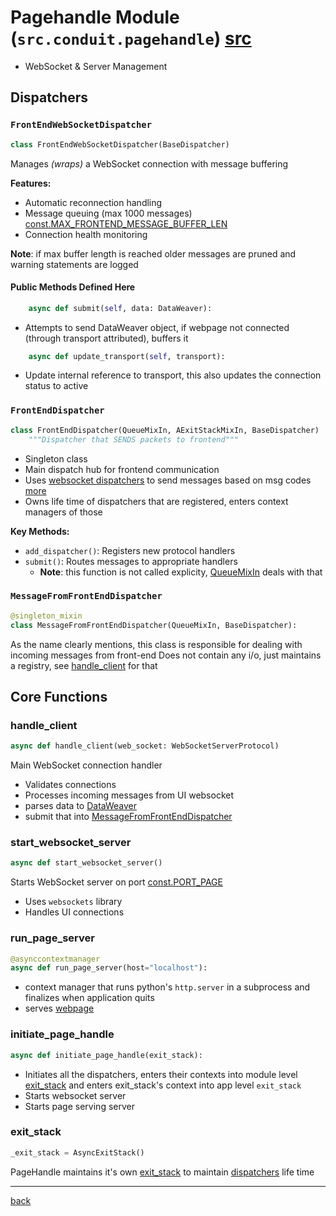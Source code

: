 # Pagehandle Module (`src.conduit.pagehandle`) [src](/src/conduit/pagehandle.py)

- WebSocket & Server Management

## Dispatchers

### `FrontEndWebSocketDispatcher`

```python
class FrontEndWebSocketDispatcher(BaseDispatcher)
```

Manages *(wraps)* a WebSocket connection with message buffering

**Features:**

- Automatic reconnection handling
- Message queuing (max 1000 messages) [const.MAX_FRONTEND_MESSAGE_BUFFER_LEN](/src/avails/constants.py)
- Connection health monitoring

**Note**: if max buffer length is reached older messages are pruned and warning statements are logged  

#### Public Methods Defined Here

```py
    async def submit(self, data: DataWeaver):
```

- Attempts to send DataWeaver object, if webpage not connected (through transport attributed), buffers it

```py
    async def update_transport(self, transport):
```

- Update internal reference to transport, this also updates the connection status to active

### `FrontEndDispatcher`

```python
class FrontEndDispatcher(QueueMixIn, AExitStackMixIn, BaseDispatcher)
    """Dispatcher that SENDS packets to frontend"""
```

- Singleton class
- Main dispatch hub for frontend communication
- Uses [websocket dispatchers](#frontendwebsocketdispatcher) to send messages based on msg codes [more](/docs/avails/wire.md#dataweaver)
- Owns life time of dispatchers that are registered, enters context managers of those

**Key Methods:**

- `add_dispatcher()`: Registers new protocol handlers
- `submit()`: Routes messages to appropriate handlers
  - **Note**: this function is not called explicity, [QueueMixIn](/docs/avails/mixins.md#queuemixin) deals with that

### `MessageFromFrontEndDispatcher`

```py
@singleton_mixin
class MessageFromFrontEndDispatcher(QueueMixIn, BaseDispatcher):
```

As the name clearly mentions, this class is responsible for dealing with incoming messages from front-end
Does not contain any i/o, just maintains a registry, see [handle_client](#handle_client) for that

## Core Functions

### handle_client

```python
async def handle_client(web_socket: WebSocketServerProtocol)
```

Main WebSocket connection handler

- Validates connections
- Processes incoming messages from UI websocket
- parses data to [DataWeaver](/docs/avails/wire.md#dataweaver)
- submit that into [MessageFromFrontEndDispatcher](#messagefromfrontenddispatcher)

### start_websocket_server

```python
async def start_websocket_server()
```

Starts WebSocket server on port [const.PORT_PAGE](/docs/avails/constants.md)

- Uses `websockets` library
- Handles UI connections

### run_page_server

```python
@asynccontextmanager
async def run_page_server(host="localhost"):
```

- context manager that runs python's `http.server` in a subprocess and finalizes when application quits
- serves [webpage](/webpage/index.html)

### initiate_page_handle

```py
async def initiate_page_handle(exit_stack):
```

- Initiates all the dispatchers, enters their contexts into module level [exit_stack](#exit_stack) and enters exit_stack's context into app level `exit_stack`
- Starts websocket server
- Starts page serving server

### exit_stack

```py
_exit_stack = AsyncExitStack()
```

PageHandle maintains it's own [exit_stack](<https://www.google.com/search?q=asyncexitstack+site:python.org>) to maintain [dispatchers](#dispatchers) life time

---

[back](/docs/conduit)
